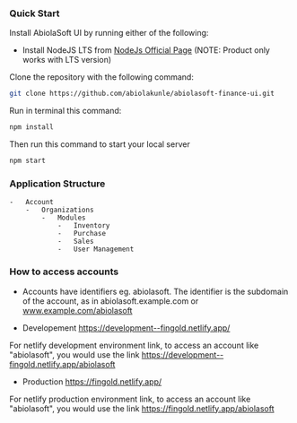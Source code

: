 ### Quick Start

Install AbiolaSoft UI by running either of the following:

-   Install NodeJS LTS from
    [NodeJs Official Page](https://nodejs.org/en/?ref=horizon-documentation)
    (NOTE: Product only works with LTS version)

Clone the repository with the following command:

```bash
git clone https://github.com/abiolakunle/abiolasoft-finance-ui.git
```

Run in terminal this command:

```bash
npm install
```

Then run this command to start your local server

```bash
npm start
```

### Application Structure

    -   Account
        -   Organizations
            -   Modules
                -   Inventory
                -   Purchase
                -   Sales
                -   User Management

### How to access accounts

-   Accounts have identifiers eg. abiolasoft. The identifier is the subdomain of the account, as in abiolasoft.example.com or www.example.com/abiolasoft

-   Developement
    https://development--fingold.netlify.app/

For netlify development environment link, to access an account like "abiolasoft", you would use the link https://development--fingold.netlify.app/abiolasoft

-   Production
    https://fingold.netlify.app/

For netlify production environment link, to access an account like "abiolasoft", you would use the link https://fingold.netlify.app/abiolasoft
